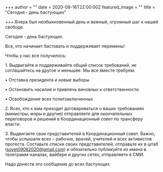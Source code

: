 +++
author = ""
date = 2020-08-16T22:00:00Z
featured_image = ""
title = "Сегодня - день бастующих"

+++
Вчера был необыкновенный день и важный, огромный шаг к нашей свободе.

Сегодня - день бастующих.

Все, кто начинает бастовать и поддерживает перемены!

Чтобы у нас все получилось:

1\. Выдвигайте и поддерживайте общий список требований, не соглашайтесь на другое и меньшее. Мы все вместе требуем:

• Отставка президента и новые выборы

• Остановить насилие и привлечь виновных к ответственности

• Освобождение всех политзаключенных

2\. Всех, кто к вам приходит договариваться о ваших требованиях (министры, мэры и другие) отправляете для окончательных переговоров и решений в Координационный совет по трансферу власти.

3\. Выдвигаете свои представителей в Координационный совет. Важно, чтобы услышали всех – рабочих, врачей, учителей и всех активистов протеста. Составьте списки своих представителей, отправьте их в штаб (sovet09082020@gmail.com) и обязательно публикуйте их имена в телеграмм-каналах, вайбере и других сетях, отправляете в СМИ.

Надо донести это сообщение до всех бастующих.